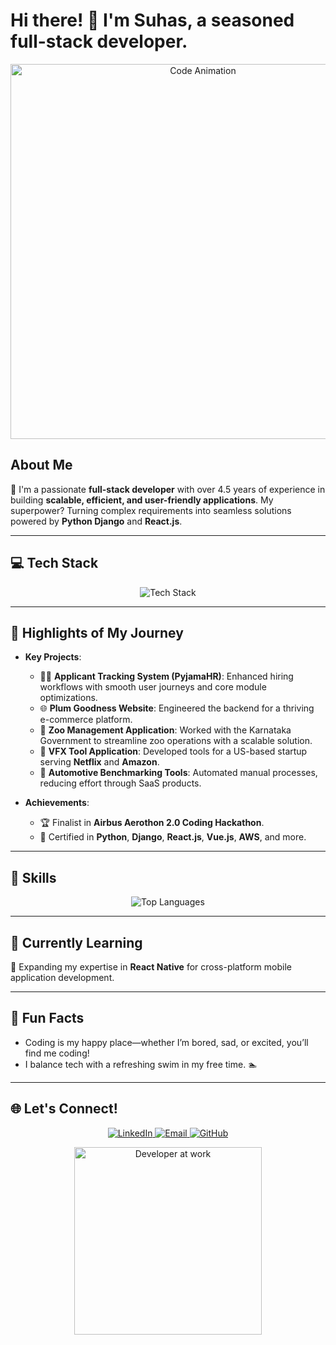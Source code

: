 # Hi there! 👋 I'm Suhas, a seasoned full-stack developer.

<p align="center">
  <img src="https://media.giphy.com/media/ZVik7pBtu9dNS/giphy.gif" width="600" alt="Code Animation">
</p>

## About Me
🚀 I'm a passionate **full-stack developer** with over 4.5 years of experience in building **scalable, efficient, and user-friendly applications**. My superpower? Turning complex requirements into seamless solutions powered by **Python Django** and **React.js**.

---

## 💻 Tech Stack 
<p align="center">
  <img src="https://skillicons.dev/icons?i=python,django,react,typescript,vue,graphql,aws,git,html,css" alt="Tech Stack" />
</p>

---

## 🌟 Highlights of My Journey
- **Key Projects**:
  - 🧑‍💼 **Applicant Tracking System (PyjamaHR)**: Enhanced hiring workflows with smooth user journeys and core module optimizations.
  - 🌐 **Plum Goodness Website**: Engineered the backend for a thriving e-commerce platform.
  - 🐾 **Zoo Management Application**: Worked with the Karnataka Government to streamline zoo operations with a scalable solution.
  - 🎥 **VFX Tool Application**: Developed tools for a US-based startup serving **Netflix** and **Amazon**.
  - 🚗 **Automotive Benchmarking Tools**: Automated manual processes, reducing effort through SaaS products.

- **Achievements**:
  - 🏆 Finalist in **Airbus Aerothon 2.0 Coding Hackathon**.
  - 💼 Certified in **Python**, **Django**, **React.js**, **Vue.js**, **AWS**, and more.

---

## 🔧 Skills
<p align="center">
  <img src="https://github-readme-stats.vercel.app/api/top-langs/?username=suhasTeju&layout=compact&theme=radical" alt="Top Languages" />
</p>

---

## 🌱 Currently Learning
🌟 Expanding my expertise in **React Native** for cross-platform mobile application development.

---

## 💬 Fun Facts
- Coding is my happy place—whether I’m bored, sad, or excited, you’ll find me coding!  
- I balance tech with a refreshing swim in my free time. 🏊

---

## 🌐 Let's Connect!
<p align="center">
  <a href="https://www.linkedin.com/in/suhas-r-11723714a">
    <img src="https://img.shields.io/badge/LinkedIn-blue?style=for-the-badge&logo=linkedin&logoColor=white" alt="LinkedIn">
  </a>
  <a href="mailto:suhasrdev@gmail.com">
    <img src="https://img.shields.io/badge/Email-red?style=for-the-badge&logo=gmail&logoColor=white" alt="Email">
  </a>
  <a href="https://github.com/suhasTeju">
    <img src="https://img.shields.io/badge/GitHub-black?style=for-the-badge&logo=github&logoColor=white" alt="GitHub">
  </a>
</p>

<p align="center">
  <img src="https://media.giphy.com/media/i4MAH84pqe2m2aVojc/giphy.gif" width="300" alt="Developer at work">
</p>
